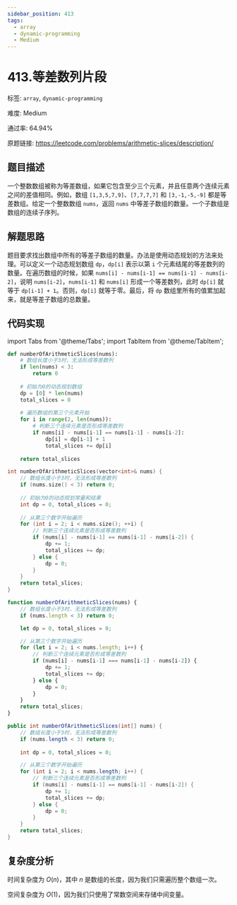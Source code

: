 ```yaml
---
sidebar_position: 413
tags:
  - array
  - dynamic-programming
  - Medium
---
```


# 413.等差数列片段

标签: `array`, `dynamic-programming`

难度: Medium

通过率: 64.94%

原题链接: https://leetcode.com/problems/arithmetic-slices/description/

## 题目描述
一个整数数组被称为等差数组，如果它包含至少三个元素，并且任意两个连续元素之间的差值相同。例如，数组 `[1,3,5,7,9]`、`[7,7,7,7]` 和 `[3,-1,-5,-9]` 都是等差数组。给定一个整数数组 `nums`，返回 `nums` 中等差子数组的数量。一个子数组是数组的连续子序列。

## 解题思路
题目要求找出数组中所有的等差子数组的数量。办法是使用动态规划的方法来处理。可以定义一个动态规划数组 `dp`，`dp[i]` 表示以第 `i` 个元素结尾的等差数列的数量。在遍历数组的时候，如果 `nums[i] - nums[i-1] == nums[i-1] - nums[i-2]`，说明 `nums[i-2]`，`nums[i-1]` 和 `nums[i]` 形成一个等差数列，此时 `dp[i]` 就等于 `dp[i-1] + 1`。否则，`dp[i]` 就等于零。最后，将 `dp` 数组里所有的值累加起来，就是等差子数组的总数量。

## 代码实现
import Tabs from '@theme/Tabs';
import TabItem from '@theme/TabItem';

<Tabs>
<TabItem value="python" label="Python">

```python
def numberOfArithmeticSlices(nums):
    # 数组长度小于3时，无法形成等差数列
    if len(nums) < 3:
        return 0
    
    # 初始为0的动态规划数组
    dp = [0] * len(nums)
    total_slices = 0
    
    # 遍历数组的第三个元素开始
    for i in range(2, len(nums)):
        # 判断三个连续元素是否形成等差数列
        if nums[i] - nums[i-1] == nums[i-1] - nums[i-2]:
            dp[i] = dp[i-1] + 1
            total_slices += dp[i]
    
    return total_slices
```

</TabItem>
<TabItem value="cpp" label="C++">

```cpp
int numberOfArithmeticSlices(vector<int>& nums) {
    // 数组长度小于3时，无法形成等差数列
    if (nums.size() < 3) return 0;
    
    // 初始为0的动态规划常量和结果
    int dp = 0, total_slices = 0;
    
    // 从第三个数字开始遍历
    for (int i = 2; i < nums.size(); ++i) {
        // 判断三个连续元素是否形成等差数列
        if (nums[i] - nums[i-1] == nums[i-1] - nums[i-2]) {
            dp += 1;
            total_slices += dp;
        } else {
            dp = 0;
        }
    }
    return total_slices;
}
```

</TabItem>
<TabItem value="javascript" label="JavaScript">

```javascript
function numberOfArithmeticSlices(nums) {
    // 数组长度小于3时，无法形成等差数列
    if (nums.length < 3) return 0;

    let dp = 0, total_slices = 0;

    // 从第三个数字开始遍历
    for (let i = 2; i < nums.length; i++) {
        // 判断三个连续元素是否形成等差数列
        if (nums[i] - nums[i-1] === nums[i-1] - nums[i-2]) {
            dp += 1;
            total_slices += dp;
        } else {
            dp = 0;
        }
    }
    return total_slices;
}
```

</TabItem>
<TabItem value="java" label="Java">

```java
public int numberOfArithmeticSlices(int[] nums) {
    // 数组长度小于3时，无法形成等差数列
    if (nums.length < 3) return 0;
    
    int dp = 0, total_slices = 0;

    // 从第三个数字开始遍历
    for (int i = 2; i < nums.length; i++) {
        // 判断三个连续元素是否形成等差数列
        if (nums[i] - nums[i-1] == nums[i-1] - nums[i-2]) {
            dp += 1;
            total_slices += dp;
        } else {
            dp = 0;
        }
    }
    return total_slices;
}
```

</TabItem>
</Tabs>

## 复杂度分析
时间复杂度为 $O(n)$，其中 $n$ 是数组的长度，因为我们只需遍历整个数组一次。  
  
空间复杂度为 $O(1)$，因为我们只使用了常数空间来存储中间变量。
